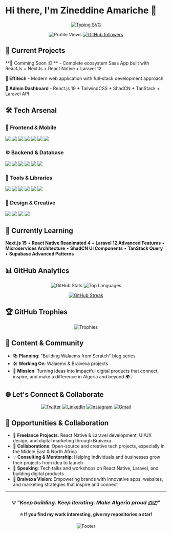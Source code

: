 # Hi there, I'm Zineddine Amariche 👋

<div align="center">
  
[![Typing SVG](https://readme-typing-svg.herokuapp.com?font=Fira+Code&size=24&duration=3000&pause=1000&color=6366F1&center=true&vCenter=true&width=800&lines=Full-Stack+Developer+%7C+Mobile+%26+Web+Craftsman;React+%7C+React+Native+%7C+Laravel+Expert;Building+Modern+Apps+from+Algeria+🇩🇿;Turning+Ideas+into+Digital+Reality)](https://git.io/typing-svg)

![Profile Views](https://komarev.com/ghpvc/?username=zineddine-amariche&label=Profile%20views&color=6366F1&style=flat-square)
[![GitHub followers](https://img.shields.io/github/followers/zineddine-amariche?label=Followers&style=flat-square&color=6366F1)](https://github.com/zineddine-amariche)

</div>

## 🚀 Current Projects

**📱 Comming Soon :D ** - Complete ecosystem Saas App built with ReactJs + NextJs + React Native + Laravel 12 

**💼 Effitech** - Modern web application with full-stack development approach

**🔧 Admin Dashboard** - React.js 19 + TailwindCSS + ShadCN + TanStack + Laravel API

## 🛠️ Tech Arsenal

### 🎨 Frontend & Mobile
<p>
<img src="https://img.shields.io/badge/React_19-20232A?style=for-the-badge&logo=react&logoColor=61DAFB" />
<img src="https://img.shields.io/badge/React_Native_0.80-20232A?style=for-the-badge&logo=react&logoColor=61DAFB" />
<img src="https://img.shields.io/badge/Vue.js-4FC08D?style=for-the-badge&logo=vue.js&logoColor=white" />
<img src="https://img.shields.io/badge/Next.js-000000?style=for-the-badge&logo=next.js&logoColor=white" />
<img src="https://img.shields.io/badge/Expo-000020?style=for-the-badge&logo=expo&logoColor=white" />
<img src="https://img.shields.io/badge/TypeScript-3178C6?style=for-the-badge&logo=typescript&logoColor=white" />
<img src="https://img.shields.io/badge/TailwindCSS-06B6D4?style=for-the-badge&logo=tailwindcss&logoColor=white" />
</p>

### ⚙️ Backend & Database
<p>
<img src="https://img.shields.io/badge/Laravel_12-FF2D20?style=for-the-badge&logo=laravel&logoColor=white" />
<img src="https://img.shields.io/badge/Node.js-339933?style=for-the-badge&logo=node.js&logoColor=white" />
<img src="https://img.shields.io/badge/Supabase-3ECF8E?style=for-the-badge&logo=supabase&logoColor=white" />
<img src="https://img.shields.io/badge/MongoDB-47A248?style=for-the-badge&logo=mongodb&logoColor=white" />
<img src="https://img.shields.io/badge/MySQL-4479A1?style=for-the-badge&logo=mysql&logoColor=white" />
<img src="https://img.shields.io/badge/Firebase-FFCA28?style=for-the-badge&logo=firebase&logoColor=black" />
</p>

### 🚀 Tools & Libraries
<p>
<img src="https://img.shields.io/badge/ShadCN-000000?style=for-the-badge&logo=shadcnui&logoColor=white" />
<img src="https://img.shields.io/badge/TanStack_Query-FF4154?style=for-the-badge&logo=reactquery&logoColor=white" />
<img src="https://img.shields.io/badge/Zod-3E67B1?style=for-the-badge&logo=zod&logoColor=white" />
<img src="https://img.shields.io/badge/Reanimated_3-001E3C?style=for-the-badge&logo=react&logoColor=61DAFB" />
<img src="https://img.shields.io/badge/Docker-2496ED?style=for-the-badge&logo=docker&logoColor=white" />
<img src="https://img.shields.io/badge/Git-F05032?style=for-the-badge&logo=git&logoColor=white" />
</p>

### 🎨 Design & Creative
<p>
<img src="https://img.shields.io/badge/Figma-F24E1E?style=for-the-badge&logo=figma&logoColor=white" />
<img src="https://img.shields.io/badge/Adobe_XD-FF61F6?style=for-the-badge&logo=adobexd&logoColor=white" />
<img src="https://img.shields.io/badge/Photoshop-31A8FF?style=for-the-badge&logo=adobephotoshop&logoColor=white" />
<img src="https://img.shields.io/badge/Illustrator-FF9A00?style=for-the-badge&logo=adobeillustrator&logoColor=white" />
</p>

## 🌱 Currently Learning

**Next.js 15** • **React Native Reanimated 4** • **Laravel 12 Advanced Features** • **Microservices Architecture** • **ShadCN UI Components** • **TanStack Query** • **Supabase Advanced Patterns**

## 📊 GitHub Analytics

<div align="center">

![GitHub Stats](https://github-readme-stats.vercel.app/api?username=zineddine-amariche&show_icons=true&theme=tokyonight&hide_border=true&include_all_commits=true&count_private=true) ![Top Languages](https://github-readme-stats.vercel.app/api/top-langs/?username=zineddine-amariche&layout=compact&theme=tokyonight&hide_border=true&langs_count=6)

[![GitHub Streak](https://streak-stats.demolab.com?user=zineddine-amariche&theme=tokyonight&hide_border=true)](https://git.io/streak-stats)

</div>

## 🏆 GitHub Trophies

<div align="center">

![Trophies](https://github-profile-trophy.vercel.app/?username=zineddine-amariche&theme=tokyonight&no-frame=true&no-bg=true&column=6&margin-w=15&margin-h=15)

</div>

## 📢 Content & Community

- 📚 **Planning**: "Building Walaems from Scratch" blog series
- 🛠 **Working On**: Walaems & Braivexa projects
- 🎯 **Mission**: Turning ideas into impactful digital products that connect, inspire, and make a difference in Algeria and beyond 🌍💡

## 🌐 Let's Connect & Collaborate

<div align="center">

[![Twitter](https://img.shields.io/badge/Twitter-1DA1F2?style=for-the-badge&logo=twitter&logoColor=white)](https://x.com/zinedineamarich)
[![LinkedIn](https://img.shields.io/badge/LinkedIn-0077B5?style=for-the-badge&logo=linkedin&logoColor=white)](https://www.linkedin.com/in/zineddineamariche/)
[![Instagram](https://img.shields.io/badge/Instagram-E4405F?style=for-the-badge&logo=instagram&logoColor=white)](https://www.instagram.com/azinedine_/)
[![Gmail](https://img.shields.io/badge/Gmail-D14836?style=for-the-badge&logo=gmail&logoColor=white)](mailto:amarichezineddine@gmail.com)

</div>

## 💼 Opportunities & Collaboration


- 🚀 **Freelance Projects**: React Native & Laravel development, UI/UX design, and digital marketing through Braivexa
- 🤝 **Collaborations**: Open-source and creative tech projects, especially in the Middle East & North Africa
- 💡 **Consulting & Mentorship**: Helping individuals and businesses grow their projects from idea to launch
- 🎤 **Speaking**: Tech talks and workshops on React Native, Laravel, and building digital products
- 🌟 **Braivexa Vision**: Empowering brands with innovative apps, websites, and marketing strategies that inspire and connect

---

<div align="center">

### 💡 *"Keep building. Keep iterating. Make Algeria proud 🇩🇿"*

**⭐ If you find my work interesting, give my repositories a star!**

![Footer](https://capsule-render.vercel.app/api?type=waving&color=6366f1&height=100&section=footer&animation=fadeIn)

</div>
